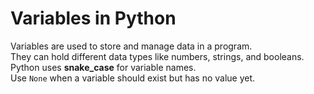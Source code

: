 # Variables in Python

Variables are used to store and manage data in a program.  
They can hold different data types like numbers, strings, and booleans.  
Python uses **snake_case** for variable names.  
Use `None` when a variable should exist but has no value yet.

